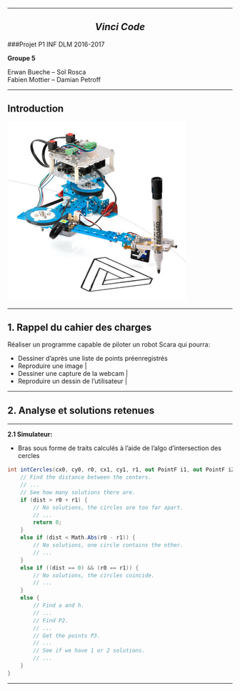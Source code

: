 
---

## $$ Vinci\;Code $$

###Projet P1 INF DLM 2016-2017

**Groupe 5**

Erwan Bueche – Sol Rosca  
Fabien Mottier – Damian Petroff

---
## Introduction

<img src="/00illustrations/robot.jpg" align="" height="400">

---

## 1. Rappel du cahier des charges


Réaliser un programme capable de piloter un robot Scara qui pourra:

* Dessiner d’après une liste de points préenregistrés
* Reproduire une image |
* Dessiner une capture de la webcam |
* Reproduire un dessin de l’utilisateur |

---

## 2. Analyse et solutions retenues

---

<b aligne="left">2.1 Simulateur:</b>
* Bras sous forme de traits calculés à l’aide de l’algo d’intersection des cercles

```c#
int intCercles(cx0, cy0, r0, cx1, cy1, r1, out PointF i1, out PointF i2) {
    // Find the distance between the centers.
    // ...
    // See how many solutions there are.
    if (dist > r0 + r1) {
        // No solutions, the circles are too far apart.
        // ...
        return 0;
    }
    else if (dist < Math.Abs(r0 - r1)) {
        // No solutions, one circle contains the other.
        // ...
    }
    else if ((dist == 0) && (r0 == r1)) {
        // No solutions, the circles coincide.
        // ...
    }
    else {
        // Find a and h.
        // ...
        // Find P2.
        // ...
        // Get the points P3.
        // ...
        // See if we have 1 or 2 solutions.
        // ...
    }
}
```

---


